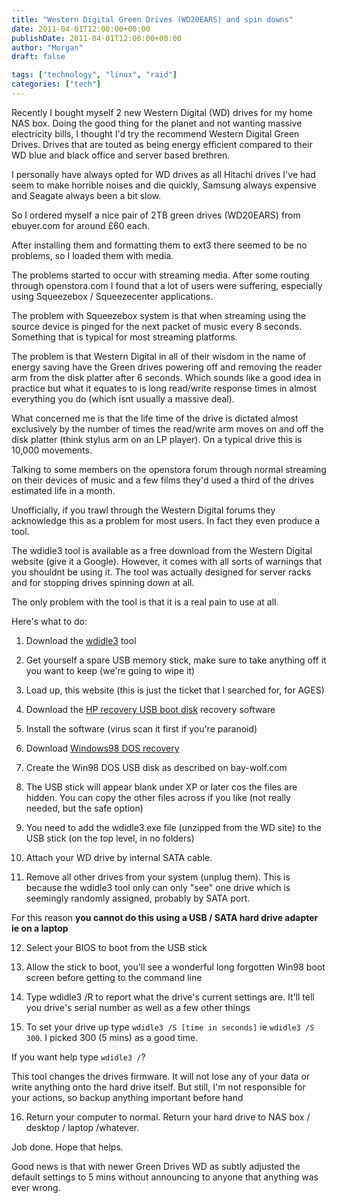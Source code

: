 ```yaml
---
title: "Western Digital Green Drives (WD20EARS) and spin downs"
date: 2011-04-01T12:00:00+00:00
publishDate: 2011-04-01T12:00:00+00:00
author: "Morgan"
draft: false

tags: ["technology", "linux", "raid"]
categories: ["tech"]
---
```


Recently I bought myself 2 new Western Digital (WD) drives for my home NAS box. Doing the good thing for the planet and not wanting massive electricity bills, I thought I'd try the recommend Western Digital Green Drives. Drives that are touted as being energy efficient compared to their WD blue and black office and server based brethren.

I personally have always opted for WD drives as all Hitachi drives I've had seem to make horrible noises and die quickly, Samsung always expensive and Seagate always been a bit slow.

So I ordered myself a nice pair of 2TB green drives (WD20EARS) from ebuyer.com for around £60 each.

After installing them and formatting them to ext3 there seemed to be no problems, so I loaded them with media.

The problems started to occur with streaming media. After some routing through openstora.com I found that a lot of users were suffering, especially using Squeezebox / Squeezecenter applications.

The problem with Squeezebox system is that when streaming using the source device is pinged for the next packet of music every 8 seconds. Something that is typical for most streaming platforms.

The problem is that Western Digital in all of their wisdom in the name of energy saving have the Green drives powering off and removing the reader arm from the disk platter after 6 seconds. Which sounds like a good idea in practice but what it equates to is long read/write response times in almost everything you do (which isnt usually a massive deal).

What concerned me is that the life time of the drive is dictated almost exclusively by the number of times the read/write arm moves on and off the disk platter (think stylus arm on an LP player). On a typical drive this is 10,000 movements.

Talking to some members on the openstora forum through normal streaming on their devices of music and a few films they'd used a third of the drives estimated life in a month.

Unofficially, if you trawl through the Western Digital forums they acknowledge this as a problem for most users. In fact they even produce a tool.

The wdidle3 tool is available as a free download from the Western Digital website (give it a Google). However, it comes with all sorts of warnings that you shouldnt be using it. The tool was actually designed for server racks and for stopping drives spinning down at all.

The only problem with the tool is that it is a real pain to use at all.

Here's what to do:

1) Download the [wdidle3](http://support.wdc.com/product/download.asp?groupid=609&sid=113) tool

2) Get yourself a spare USB memory stick, make sure to take anything off it you want to keep (we're going to wipe it)

3) Load up, this website (this is just the ticket that I searched for, for AGES)

4) Download the [HP recovery USB boot disk](http://bay-wolf.com/utility/usbkey/usbmemkeyboot.zip) recovery software

5) Install the software (virus scan it first if you're paranoid)

6) Download [Windows98 DOS recovery](http://bay-wolf.com/utility/usbkey/win98boot.zip)

7) Create the Win98 DOS USB disk as described on bay-wolf.com

8) The USB stick will appear blank under XP or later cos the files are hidden. You can copy the other files across if you like (not really needed, but the safe option)

9) You need to add the wdidle3.exe file (unzipped from the WD site) to the USB stick (on the top level, in no folders)

10) Attach your WD drive by internal SATA cable.

11) Remove all other drives from your system (unplug them). This is because the wdidle3 tool only can only "see" one drive which is seemingly randomly assigned, probably by SATA port.

For this reason **you cannot do this using a USB / SATA hard drive adapter ie on a laptop**

12) Select your BIOS to boot from the USB stick

13) Allow the stick to boot, you'll see a wonderful long forgotten Win98 boot screen before getting to the command line

14) Type wdidle3 /R to report what the drive's current settings are. It'll tell you drive's serial number as well as a few other things

15) To set your drive up type `wdidle3 /S [time in seconds]` ie `wdidle3 /S 300`. I picked 300 (5 mins) as a good time.

If you want help type `wdidle3 /`?

This tool changes the drives firmware. It will not lose any of your data or write anything onto the hard drive itself. But still, I'm not responsible for your actions, so backup anything important before hand

16) Return your computer to normal. Return your hard drive to NAS box / desktop / laptop /whatever.

Job done. Hope that helps.

Good news is that with newer Green Drives WD as subtly adjusted the default settings to 5 mins without announcing to anyone that anything was ever wrong.
